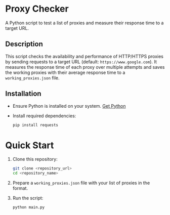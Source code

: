 # Proxy Checker

A Python script to test a list of proxies and measure their response time to a target URL.

## Description

This script checks the availability and performance of HTTP/HTTPS proxies by sending requests to a target URL (default: `https://www.google.com`). It measures the response time of each proxy over multiple attempts and saves the working proxies with their average response time to a `working_proxies.json` file.

## Installation

- Ensure Python is installed on your system. [Get Python](https://www.python.org/downloads/)
- Install required dependencies:

  ```bash
  pip install requests
  ```

# Quick Start

1. Clone this repository:

   ```bash
   git clone <repository_url>
   cd <repository_name>
   ```

2. Prepare a `working_proxies.json` file with your list of proxies in the format.

3. Run the script:

   ```bash
   python main.py
   ```
